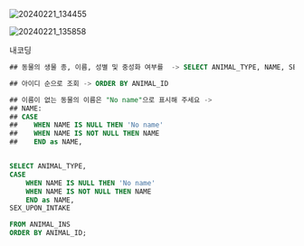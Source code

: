 ![20240221_134455](https://github.com/junhosong0/MySQL/assets/117610783/19fd04ff-5400-4497-98c6-21425268f45f)

![20240221_135858](https://github.com/junhosong0/MySQL/assets/117610783/076548c8-0845-4196-b868-3ee9ecf1944b)

내코딩

```SQL
## 동물의 생물 종, 이름, 성별 및 중성화 여부를  -> SELECT ANIMAL_TYPE, NAME, SEX_UPON_INTAKE

## 아이디 순으로 조회 -> ORDER BY ANIMAL_ID

## 이름이 없는 동물의 이름은 "No name"으로 표시해 주세요 -> 
## NAME: 
## CASE 
##    WHEN NAME IS NULL THEN 'No name' 
##    WHEN NAME IS NOT NULL THEN NAME
##    END as NAME,


SELECT ANIMAL_TYPE, 
CASE 
    WHEN NAME IS NULL THEN 'No name' 
    WHEN NAME IS NOT NULL THEN NAME
    END as NAME,
SEX_UPON_INTAKE

FROM ANIMAL_INS
ORDER BY ANIMAL_ID;
```
